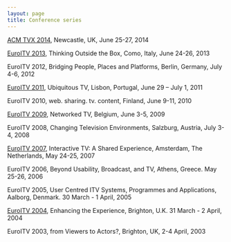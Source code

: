 ```yaml
---
layout: page
title: Conference series
---
```


[ACM TVX 2014](http://tvx2014.com/), Newcastle, UK, June 25-27, 2014

[EuroITV 2013](http://www.euro-itv.org/), Thinking Outside the Box, Como, Italy, June 24-26, 2013

EuroITV 2012, Bridging People, Places and Platforms, Berlin, Germany, July 4-6, 2012

[EuroITV 2011](http://euroitv2011.ulusofona.pt/), Ubiquitous TV, Lisbon, Portugal, June 29 – July 1, 2011

EuroITV 2010, web. sharing. tv. content, Finland, June 9-11, 2010

[EuroITV 2009](http://www.euroitv2009.org/), Networked TV, Belgium, June 3-5, 2009

EuroITV 2008, Changing Television Environments, Salzburg, Austria, July 3-4, 2008

[EuroITV 2007](http://homepages.cwi.nl/~garcia/euroitv2007/EuroITV-2007.html), Interactive TV: A Shared Experience, Amsterdam, The Netherlands, May 24-25, 2007

EuroITV 2006, Beyond Usability, Broadcast, and TV, Athens, Greece. May 25-26, 2006

EuroITV 2005, User Centred ITV Systems, Programmes and Applications, Aalborg, Denmark. 30 March - 1 April, 2005

[EuroITV 2004](http://www.it.bton.ac.uk/staff/lp22/euroitv2004/), Enhancing the Experience, Brighton, U.K. 31 March - 2 April, 2004

EuroITV 2003, from Viewers to Actors?, Brighton, UK, 2-4 April, 2003
